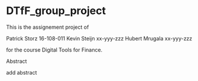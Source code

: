 # DTfF_group_project

This is the assignement project of 

Patrick Storz  16-108-011
Kevin Steijn   xx-yyy-zzz
Hubert Mrugala xx-yyy-zzz

for the course Digital Tools for Finance. 

Abstract 

add abstract  

